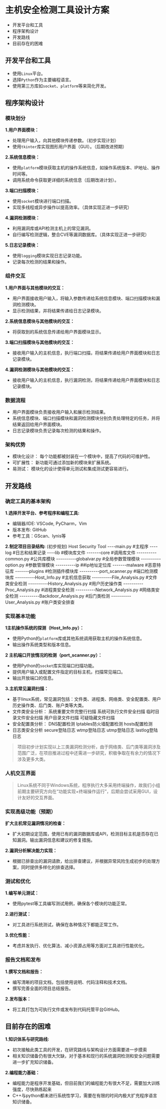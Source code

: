 # 主机安全检测工具设计方案

* 开发平台和工具
* 程序架构设计
* 开发路线
* 目前存在的困难

## 开发平台和工具

* 使用`Linux`平台。
* 选择`Python`作为主要编程语言。
* 使用第三方库如`socket`、`platform`等来简化开发。

## 程序架构设计

### 模块划分

**1.用户界面模块：**

* 处理用户输入，向其他模块传递参数。（初步实现计划）
* 使用`tkinter`库实现图形用户界面（GUI）。（后期改进预期）

**2.系统信息模块：**

* 使用`platform`模块获取主机的操作系统信息，如操作系统版本、IP地址、操作时间等。
* 调用系统命令获取更详细的系统信息（后期改进计划）。

**3.端口扫描模块：**

* 使用`socket`模块进行端口扫描。
* 实现多线程或异步操作以提高效率。（具体实现正进一步研究）

**4.漏洞检测模块：**

* 利用漏洞库或API检测主机上的常见漏洞。
* 自行编写检测逻辑，整合CVE等漏洞数据库。（具体实现正进一步研究）

**5.日志记录模块：**

* 使用`logging`模块实现日志记录功能。
* 记录每次检测的结果和操作。

### 组件交互

**1.用户界面与其他模块的交互：**

* 用户界面接收用户输入，将输入参数传递给系统信息模块、端口扫描模块和漏洞检测模块。
* 显示检测结果，并将结果传递给日志记录模块。
  
**2.系统信息模块与其他模块的交互：**

* 将获取到的系统信息传递给用户界面模块显示。
  
**3.端口扫描模块与其他模块的交互：**

* 接收用户输入的主机信息，执行端口扫描，将结果传递给用户界面模块和日志记录模块。

**4.漏洞检测模块与其他模块的交互：**

* 接收用户输入的主机信息，执行漏洞检测，将结果传递给用户界面模块和日志记录模块。

### 数据流程

* 用户界面模块负责接收用户输入和展示检测结果。
* 系统信息模块、端口扫描模块和漏洞检测模块分别负责处理特定的任务，并将结果返回给用户界面模块。
* 日志记录模块负责记录每次检测的结果和操作。

### 架构优势

* 模块化设计： 每个功能都被封装在一个模块中，提高了代码的可维护性。
* 可扩展性： 新功能可通过添加新的模块来扩展系统。
* 易测试： 模块化的设计使得单元测试和集成测试更容易进行。

## 开发路线

### 确定工具的基本架构

**1.选择开发平台、参考程序和编程工具:**

* 编辑器/IDE: VSCode, PyCharm，Vim
* 版本发布: GitHub
* 参考工具：GScan、lynis等
  
**2.制定项目目录结构:**
(初步规划)
    Host Security Tool
    ----main.py                   #主程序
    ----log                        #日志和结果记录
    ----lib                        #模块库文件
    -------core                    #调用库文件
    ----------common.py            #公共库模块
    ----------globalvar.py         #全局参数管理模块
    ----------option.py            #参数管理模块
    ----------ip                   ##ip地址定位库
    -------malware                 #恶意特征库
    -------plugins                 #检测插件模块库
    ----------port_scanner.py      #端口检测模块库
    ----------Host_Info.py         #主机信息获取
    ----------File_Analysis.py     #文件类安全检测
    ----------History_Analysis.py  #用户历史操作类
    ----------Proc_Analysis.py     #进程类安全检测
    ----------Network_Analysis.py  #网络类安全检测
    ----------Backdoor_Analysis.py #后门类检测
    ----------User_Analysis.py     #账户类安全排查

### 实现基本功能

**1主机操作系统的探测（Host_Info.py）：**

* 使用Python的`platform`库或其他系统调用获取主机的操作系统信息。
* 输出操作系统类型和版本信息。

**2 主机端口开放情况的检测（port_scanner.py）：**

* 使用Python的`socket`库实现端口扫描功能。
* 提供用户输入或配置文件指定的目标主机，扫描常见端口。
* 输出开放端口的信息。

**3.主机常见漏洞扫描：**

* 基于linux系统，常见漏洞包括：文件类、进程类、网络类、安全配置类、用户历史操作类、后门类、账户类等大类。
* 文件类安全分析：
    系统重要文件完整行扫描
    系统可执行文件安全扫描
    临时目录文件安全扫描
    用户目录文件扫描
    可疑隐藏文件扫描
* 安全配置类分析：
    DNS配置检测
    Iptables防火墙配置检测
    hosts配置检测
* 日志类安全分析
    secure登陆日志
    wtmp登陆日志
    utmp登陆日志
    lastlog登陆日志

> 项目初步计划实现以上三类漏洞检测分析，由于网络类、后门类等漏洞涉及范围广泛，在项目推进过程中还需进一步研究，积极争取在有余力的情况下涉及更多大类。

### 人机交互界面

> Linux系统不同于Windows系统，程序执行大多采用终端操作，故我们小组前期主要研究方向在“功能实现+终端操作运行”，后期会尝试采用GUI，设计友好的交互界面。

### 实现高级功能（预期）

**扩大主机常见漏洞情况的检查：**

* 扩大初期设定范围，使用已有的漏洞数据库或API，检测目标主机是否存在已知漏洞。输出漏洞信息和建议的修复措施。
  
**2.漏洞分析解决能力实现：**

* 根据已排查出的漏洞请款，给出排查建议，并根据异常风险生成初步的处理方案，同时提供多样化的排查选择。

### 测试和优化

**1.编写单元测试：**

* 使用pytest等工具编写测试用例，确保各个模块的功能正常。

**2.进行测试：**

* 对工具进行系统测试，确保在各种情况下都能正常工作。
  
**3.优化性能：**

* 考虑并发执行、优化算法、减小资源占用等方面对工具进行性能优化。

### 报告文档和发布

**1.撰写文档和报告：**

* 编写清晰的项目文档，包括使用说明、代码注释和技术文档。
* 撰写完善全面的项目总结报告。

**2.发布版本：**

* 将工具打包为可执行文件或发布到代码托管平台GitHub。

## 目前存在的困难

**1.知识体系与研究路线:**

* 初次接触此类工具的开发，在研究路线与架构设计方面需要进一步摸索
* 相关知识储备仍有很大欠缺，对于基本和现行的系统漏洞检测和安全问题需要进一步扩充知识储备。
  
**2.编程能力基础：**

* 编程能力是程序开发基础，但目前我们的编程能力有很大不足，需要加大训练强度，尽快熟练起来
* C++与python都未进行系统性学习，需要在有限的时间内极大扩充程序语言知识储备。

